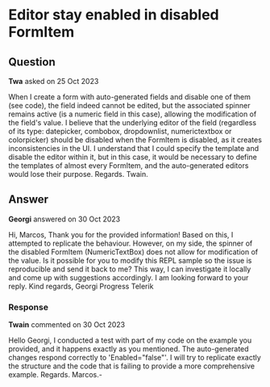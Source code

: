 # Editor stay enabled in disabled FormItem

## Question

**Twa** asked on 25 Oct 2023

When I create a form with auto-generated fields and disable one of them (see code), the field indeed cannot be edited, but the associated spinner remains active (is a numeric field in this case), allowing the modification of the field's value. I believe that the underlying editor of the field (regardless of its type: datepicker, combobox, dropdownlist, numerictextbox or colorpicker) should be disabled when the FormItem is disabled, as it creates inconsistencies in the UI. <FormItems> <FormItem Field="@nameof(ViewModel.SomeField)" /> <FormItem Field="@nameof(ViewModel.NumericField)" Enabled="@some_variable" /> </FormItems> I understand that I could specify the template and disable the editor within it, but in this case, it would be necessary to define the templates of almost every FormItem, and the auto-generated editors would lose their purpose. Regards. Twain.

## Answer

**Georgi** answered on 30 Oct 2023

Hi, Marcos, Thank you for the provided information! Based on this, I attempted to replicate the behaviour. However, on my side, the spinner of the disabled FormItem (NumericTextBox) does not allow for modification of the value. Is it possible for you to modify this REPL sample so the issue is reproducible and send it back to me? This way, I can investigate it locally and come up with suggestions accordingly. I am looking forward to your reply. Kind regards, Georgi Progress Telerik

### Response

**Twain** commented on 30 Oct 2023

Hello Georgi, I conducted a test with part of my code on the example you provided, and it happens exactly as you mentioned. The auto-generated changes respond correctly to 'Enabled="false"'. I will try to replicate exactly the structure and the code that is failing to provide a more comprehensive example. Regards. Marcos.-
